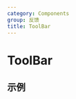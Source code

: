 ```yaml
---
category: Components
group: 反馈
title: ToolBar
---
```


# ToolBar

## 示例

<code src="./demos/common.jsx"></code>
